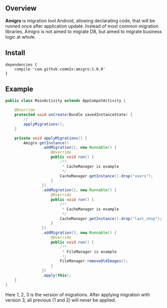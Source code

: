 ## Overview

__Amigro__ is migration tool Android, allowing declarating code, that will be runned once after application update.
Instead of most common migration libraries, Amigro is not aimed to migrate DB, but aimed to migrate business logic at whole.

## Install

```
dependencies {
    compile 'com.github.comm1x:amigro:1.0.0'
}
```

## Example

```java
public class MainActivity extends AppCompatActivity {

    @Override
    protected void onCreate(Bundle savedInstanceState) {
        // ...
        applyMigrations();
    }

    private void applyMigrations() {
        Amigro.getInstance()
                .addMigration(1, new Runnable() {
                    @Override
                    public void run() {
                        /**
                         * CacheManager is example
                         */
                        CacheManager.getInstance().drop("users");
                    }
                })
                .addMigration(2, new Runnable() {
                    @Override
                    public void run() {
                        /**
                         * CacheManager is example
                         */
                        CacheManager.getInstance().drop("last_shop");
                    }
                })
                .addMigration(3, new Runnable() {
                    @Override
                    public void run() {
                        /**
                         * FileManager is example
                         */
                        FileManager.removeOldImages();
                    }
                })
                .apply(this);
    }
}
```

Here 1, 2, 3 is the version of migrations. After applying migration with version 3, all previous (1 and 2) will never be applied.
